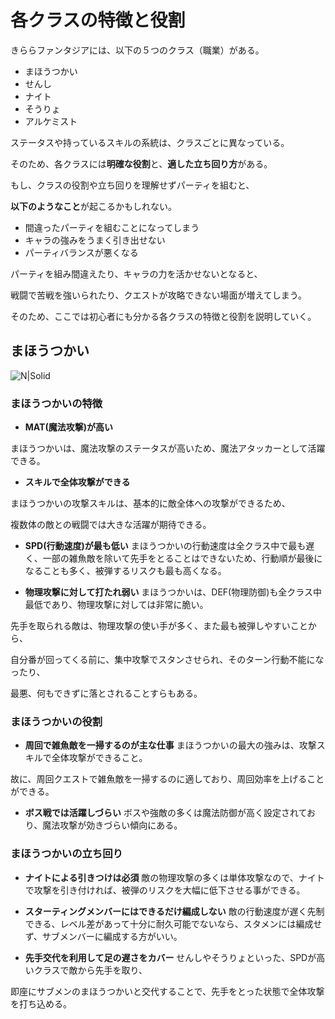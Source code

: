 <!--
title: チュートリアル
author: ISNNN
lang: jp
-->

# 各クラスの特徴と役割

きららファンタジアには、以下の５つのクラス（職業）がある。
- まほうつかい
- せんし
- ナイト
- そうりょ
- アルケミスト


ステータスや持っているスキルの系統は、クラスごとに異なっている。


そのため、各クラスには**明確な役割**と、**適した立ち回り方**がある。


もし、クラスの役割や立ち回りを理解せずパーティを組むと、


**以下のようなこと**が起こるかもしれない。

- 間違ったパーティを組むことになってしまう
- キャラの強みをうまく引き出せない
- パーティバランスが悪くなる


パーティを組み間違えたり、キャラの力を活かせないとなると、


戦闘で苦戦を強いられたり、クエストが攻略できない場面が増えてしまう。



そのため、ここでは初心者にも分かる各クラスの特徴と役割を説明していく。


## まほうつかい

![N|Solid](https://data.kirarafantasia.com/wp-content/uploads/2017/11/14163334/manga2_1.jpg)


### まほうつかいの特徴
- **MAT(魔法攻撃)が高い**

まほうつかいは、魔法攻撃のステータスが高いため、魔法アタッカーとして活躍できる。

- **スキルで全体攻撃ができる**

まほうつかいの攻撃スキルは、基本的に敵全体への攻撃ができるため、


複数体の敵との戦闘では大きな活躍が期待できる。


- **SPD(行動速度)が最も低い**
まほうつかいの行動速度は全クラス中で最も遅く、一部の雑魚敵を除いて先手をとることはできないため、行動順が最後になることも多く、被弾するリスクも最も高くなる。


- **物理攻撃に対して打たれ弱い**
まほうつかいは、DEF(物理防御)も全クラス中最低であり、物理攻撃に対しては非常に脆い。


先手を取られる敵は、物理攻撃の使い手が多く、また最も被弾しやすいことから、


自分番が回ってくる前に、集中攻撃でスタンさせられ、そのターン行動不能になったり、


最悪、何もできずに落とされることすらもある。


### まほうつかいの役割
- **周回で雑魚敵を一掃するのが主な仕事**
まほうつかいの最大の強みは、攻撃スキルで全体攻撃ができること。


故に、周回クエストで雑魚敵を一掃するのに適しており、周回効率を上げることができる。


- **ボス戦では活躍しづらい**
ボスや強敵の多くは魔法防御が高く設定されており、魔法攻撃が効きづらい傾向にある。

### まほうつかいの立ち回り

- **ナイトによる引きつけは必須**
敵の物理攻撃の多くは単体攻撃なので、ナイトで攻撃を引き付ければ、被弾のリスクを大幅に低下させる事ができる。


- **スターティングメンバーにはできるだけ編成しない**
敵の行動速度が遅く先制できる、レベル差があって十分に耐久可能でないなら、スタメンには編成せず、サブメンバーに編成する方がいい。


- **先手交代を利用して足の遅さをカバー**
せんしやそうりょといった、SPDが高いクラスで敵から先手を取り、


即座にサブメンのまほうつかいと交代することで、先手をとった状態で全体攻撃を打ち込める。


